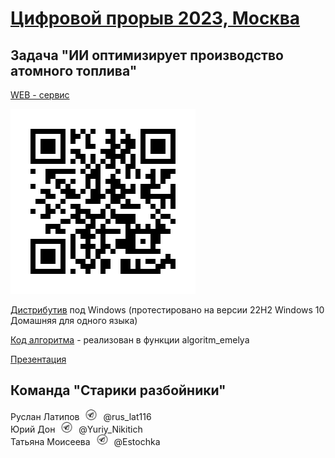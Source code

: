 # [Цифровой прорыв 2023, Москва](https://hacks-ai.ru/hackathons.html?eventId=969092) 


## Задача "ИИ оптимизирует производство атомного топлива"


[WEB - сервис](https://rosatom.streamlit.app/)

![qrcode](streamlit_app/images/qrcode.gif)


[Дистрибутив](https://drive.google.com/file/d/1zeSgDcDoq32e9phg6LMVinFFRT71Tjcd/view?usp=sharing) под Windows (протестировано на версии 22H2 Windows 10 Домашняя для одного языка)

[Код алгоритма](streamlit_app/streamlit_app.py) - реализован в функции algoritm_emelya


[Презентация](presentation.pptx)


## Команда "Старики разбойники"


Руслан Латипов <img src="streamlit_app/images/telegram_logo.png" width="30"> @rus_lat116 \
Юрий Дон <img src="streamlit_app/images/telegram_logo.png" width="30"> @Yuriy_Nikitich \
Татьяна Моисеева <img src="streamlit_app/images/telegram_logo.png" width="30"> @Estochka
